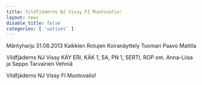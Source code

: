 ```yaml
---
title: Vildfjäderns NJ Vissy FI Muotovalio!
layout: news
disable_title: false
categories: [ 'uutiset' ]
---
```


Mäntyharju 31.08.2013 Kaikkien Rotujen Koiranäyttely Tuomari Paavo Mattila

Vildfjäderns NJ Vissy KÄY ERI, KÄK 1, SA, PN 1, SERTI, ROP      om. Anna-Liisa ja Seppo Tarvainen Vehniä

Vildfjäderns NJ Vissy FI Muotovalio!

